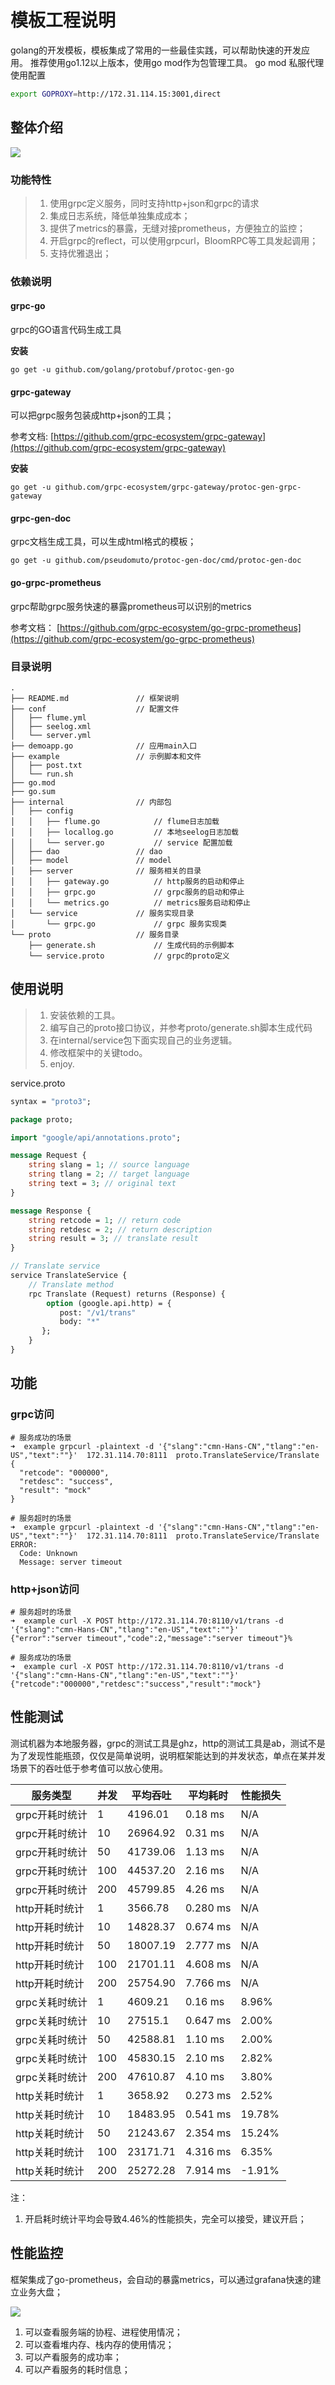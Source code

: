 # 模板工程说明

golang的开发模板，模板集成了常用的一些最佳实践，可以帮助快速的开发应用。
推荐使用go1.12以上版本，使用go mod作为包管理工具。
go mod 私服代理使用配置

```bash
export GOPROXY=http://172.31.114.15:3001,direct
```

## 整体介绍

![](images/archtectual.png)

### 功能特性

> 1. 使用grpc定义服务，同时支持http+json和grpc的请求
> 2. 集成日志系统，降低单独集成成本；
> 3. 提供了metrics的暴露，无缝对接prometheus，方便独立的监控；
> 4. 开启grpc的reflect，可以使用grpcurl，BloomRPC等工具发起调用；
> 5. 支持优雅退出；

### 依赖说明

#### grpc-go

grpc的GO语言代码生成工具

**安装**

```shell
go get -u github.com/golang/protobuf/protoc-gen-go
```

#### grpc-gateway

可以把grpc服务包装成http+json的工具；

参考文档: [https://github.com/grpc-ecosystem/grpc-gateway](https://github.com/grpc-ecosystem/grpc-gateway)

**安装**

```shell
go get -u github.com/grpc-ecosystem/grpc-gateway/protoc-gen-grpc-gateway
```

#### grpc-gen-doc

grpc文档生成工具，可以生成html格式的模板；

```shell
go get -u github.com/pseudomuto/protoc-gen-doc/cmd/protoc-gen-doc
```

#### go-grpc-prometheus

grpc帮助grpc服务快速的暴露prometheus可以识别的metrics

参考文档： [https://github.com/grpc-ecosystem/go-grpc-prometheus](https://github.com/grpc-ecosystem/go-grpc-prometheus)

### 目录说明

```shell
.
├── README.md               // 框架说明
├── conf                    // 配置文件
│   ├── flume.yml
│   ├── seelog.xml
│   └── server.yml
├── demoapp.go              // 应用main入口
├── example                 // 示例脚本和文件
│   ├── post.txt
│   └── run.sh
├── go.mod
├── go.sum
├── internal                // 内部包
│   ├── config
│   │   ├── flume.go            // flume日志加载
│   │   ├── locallog.go         // 本地seelog日志加载
│   │   └── server.go           // service 配置加载
│   ├── dao                 // dao
│   ├── model               // model
│   ├── server              // 服务相关的目录
│   │   ├── gateway.go          // http服务的启动和停止
│   │   ├── grpc.go             // grpc服务的启动和停止
│   │   └── metrics.go          // metrics服务启动和停止
│   └── service             // 服务实现目录
│       └── grpc.go             // grpc 服务实现类
└── proto                   // 服务目录
    ├── generate.sh             // 生成代码的示例脚本
    └── service.proto           // grpc的proto定义
```

## 使用说明

> 1. 安装依赖的工具。
> 2. 编写自己的proto接口协议，并参考proto/generate.sh脚本生成代码
> 3. 在internal/service包下面实现自己的业务逻辑。
> 4. 修改框架中的关键todo。
> 5. enjoy.

service.proto

```protobuf
syntax = "proto3";

package proto;

import "google/api/annotations.proto";

message Request {
    string slang = 1; // source language
    string tlang = 2; // target language
    string text = 3; // original text
}

message Response {
    string retcode = 1; // return code
    string retdesc = 2; // return description
    string result = 3; // translate result
}

// Translate service
service TranslateService {
    // Translate method
    rpc Translate (Request) returns (Response) {
        option (google.api.http) = {
           post: "/v1/trans"
           body: "*"
       };
    }
}
```

## 功能

### grpc访问

```shell
# 服务成功的场景
➜  example grpcurl -plaintext -d '{"slang":"cmn-Hans-CN","tlang":"en-US","text":""}'  172.31.114.70:8111  proto.TranslateService/Translate
{
  "retcode": "000000",
  "retdesc": "success",
  "result": "mock"
}

# 服务超时的场景
➜  example grpcurl -plaintext -d '{"slang":"cmn-Hans-CN","tlang":"en-US","text":""}'  172.31.114.70:8111  proto.TranslateService/Translate
ERROR:
  Code: Unknown
  Message: server timeout
```

### http+json访问

```shell
# 服务超时的场景
➜  example curl -X POST http://172.31.114.70:8110/v1/trans -d '{"slang":"cmn-Hans-CN","tlang":"en-US","text":""}'
{"error":"server timeout","code":2,"message":"server timeout"}%

# 服务成功的场景
➜  example curl -X POST http://172.31.114.70:8110/v1/trans -d '{"slang":"cmn-Hans-CN","tlang":"en-US","text":""}'
{"retcode":"000000","retdesc":"success","result":"mock"}
```

## 性能测试

测试机器为本地服务器，grpc的测试工具是ghz，http的测试工具是ab，测试不是为了发现性能瓶颈，仅仅是简单说明，说明框架能达到的并发状态，单点在某并发场景下的吞吐低于参考值可以放心使用。

| 服务类型       | 并发 | 平均吞吐 | 平均耗时 | 性能损失 |
| -------------- | ---- | -------- | -------- | -------- |
| grpc开耗时统计 | 1    | 4196.01  | 0.18 ms  | N/A      |
| grpc开耗时统计 | 10   | 26964.92 | 0.31 ms  | N/A      |
| grpc开耗时统计 | 50   | 41739.06 | 1.13 ms  | N/A      |
| grpc开耗时统计 | 100  | 44537.20 | 2.16 ms  | N/A      |
| grpc开耗时统计 | 200  | 45799.85 | 4.26 ms  | N/A      |
| http开耗时统计 | 1    | 3566.78  | 0.280 ms | N/A      |
| http开耗时统计 | 10   | 14828.37 | 0.674 ms | N/A      |
| http开耗时统计 | 50   | 18007.19 | 2.777 ms | N/A      |
| http开耗时统计 | 100  | 21701.11 | 4.608 ms | N/A      |
| http开耗时统计 | 200  | 25754.90 | 7.766 ms | N/A      |
| grpc关耗时统计 | 1    | 4609.21  | 0.16 ms  | 8.96%    |
| grpc关耗时统计 | 10   | 27515.1  | 0.647 ms | 2.00%    |
| grpc关耗时统计 | 50   | 42588.81 | 1.10 ms  | 2.00%    |
| grpc关耗时统计 | 100  | 45830.15 | 2.10 ms  | 2.82%    |
| grpc关耗时统计 | 200  | 47610.87 | 4.10 ms  | 3.80%    |
| http关耗时统计 | 1    | 3658.92  | 0.273 ms | 2.52%    |
| http关耗时统计 | 10   | 18483.95 | 0.541 ms | 19.78%   |
| http关耗时统计 | 50   | 21243.67 | 2.354 ms | 15.24%   |
| http关耗时统计 | 100  | 23171.71 | 4.316 ms | 6.35%    |
| http关耗时统计 | 200  | 25272.28 | 7.914 ms | -1.91%   |

注：

1. 开启耗时统计平均会导致4.46%的性能损失，完全可以接受，建议开启；

## 性能监控

框架集成了go-prometheus，会自动的暴露metrics，可以通过grafana快速的建立业务大盘；

![](images/monitor.png)

1. 可以查看服务端的协程、进程使用情况；
2. 可以查看堆内存、栈内存的使用情况；
3. 可以产看服务的成功率；
4. 可以产看服务的耗时信息；